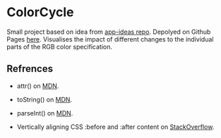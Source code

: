 # ColorCycle

Small project based on idea from [app-ideas repo](https://github.com/florinpop17/app-ideas/blob/master/Projects/1-Beginner/Color-Cycle-App.md). Depolyed on Github Pages [here](https://deadmercury.github.io/implement-app-ideas/beginner/ColorCycle/index.html). Visualises the impact of different changes to the individual parts of the RGB color specification.

## Refrences

- attr() on [MDN](<https://developer.mozilla.org/en-US/docs/Web/CSS/attr()>).

- toString() on [MDN](https://developer.mozilla.org/en-US/docs/Web/JavaScript/Reference/Global_Objects/Object/toString).

- parseInt() on [MDN](https://developer.mozilla.org/en-US/docs/Web/JavaScript/Reference/Global_Objects/parseInt).

- Vertically aligning CSS :before and :after content on [StackOverflow](https://stackoverflow.com/questions/2833027/vertically-aligning-css-before-and-after-content).

